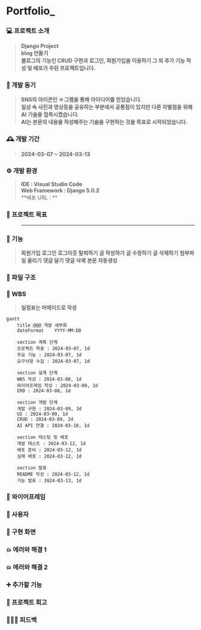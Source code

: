 # Portfolio_

### 💻 프로젝트 소개
>**Django Project** <br>
>**blog 만들기** <br>
>**블로그의 기능인 CRUD 구현과 로그인, 회원가입을 이용하기 그 외 추가 기능 작성 및 배포가 주된 프로젝트입니다.** <br>

### 🧠 개발 동기
>**SNS의 아이콘인 ☆그램을 통해 아이디어를 얻었습니다.** <br>
>**일상 속 사진과 영상등을 공유하는 부분에서 공통점이 있지만 다른 차별점을 위해 AI 기술을 접목시켰습니다.** <br>
>**AI는 본문의 내용을 작성해주는 기술을 구현하는 것을 목표로 시작되었습니다.** <br>

### 🕰 개발 기간
>**2024-03-07 ~ 2024-03-13**

### ⚙ 개발 환경
>**IDE : Visual Studio Code** <br>
>**Web Framework : Django 5.0.2** <br>
>**배포 URL : **

### 🚩 프로젝트 목표
>****

### 📌 기능
>**회원가입**
>**로그인**
>**로그아웃**
>**탈퇴하기**
>**글 작성하기**
>**글 수정하기**
>**글 삭제하기**
>**첨부파일 올리기**
>**댓글 달기**
>**댓글 삭제**
>**본문 자동생성**

### 📂 파일 구조

### 🔎 WBS
>**일정표는 머메이드로 작성**
```mermaid
gantt
    title @@@ 개발 세부화
    dateFormat    YYYY-MM-DD

    section 계획 단계
    프로젝트 목표 : 2024-03-07, 1d
    주요 기능 : 2024-03-07, 1d
    요구사항 수집 : 2024-03-07, 1d
    
    section 설계 단계
    WBS 작성 : 2024-03-08, 1d
    와이어프레임 작성 : 2024-03-08, 1d
    ERD : 2024-03-08, 1d

    section 개발 단계
    개발 구현 : 2024-03-09, 3d
    UI : 2024-03-09, 1d
    CRUD : 2024-03-09, 2d
    AI API 연결 : 2024-03-10, 1d
    
    section 테스팅 및 배포
    개발 테스트 : 2024-03-12, 1d
    배포 준비 : 2024-03-12, 1d
    실제 배포 : 2024-03-12, 1d

    section 발표
    README 작성 : 2024-03-12, 1d
    기능 발표 : 2024-03-13, 1d
```

### 📏 와이어프레임

### 👤 사용자

### 📱 구현 화면

### 💥 에러와 해결 1

### 💥 에러와 해결 2

### ➕ 추가할 기능

### 💭 프로젝트 회고

### 👨🏻‍🏫 피드백
